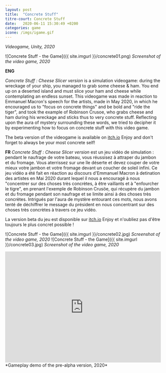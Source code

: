 ```yaml
---
layout: post
title:  "Concrete Stuff"
titre-court: Concrete Stuff
date:   2020-06-11 15:30:49 +0200
categories: game
icone: /imgs/igame.gif
---
```

*Videogame, Unity, 2020*

![Concrete Stuff - the Game]({{ site.imgurl }}/concrete01.png)
*Screenshot of the video game, 2020*

**ENG**

*Concrete Stuff : Cheese Slicer version* is a simulation videogame: during the wreckage of your ship, you managed to grab some cheese & ham. You end up on a deserted island and must slice your ham and cheese while contemplating an endless sunset. This videogame was made in reaction to Emmanuel Macron's speech for the artists, made in May 2020, in which he encouraged us to "focus on concrete things" and be bold and "ride the tiger", and took the example of Robinson Crusoe, who grabs cheese and ham during his wreckage and sticks thus to very concrete stuff. Reflecting upon the aura of mystery surrounding these words, we tried to decipher it by experimenting how to focus on concrete stuff with this video game.

The beta version of the videogame is available on [itch.io](https://wmanguild.itch.io/concretestuff-ham-and-cheese-version)
Enjoy and don't forget to always be your most concrete self!

**FR**
*Concrete Stuff : Cheese Slicer version* est un jeu vidéo de simulation : pendant le naufrage de votre bateau, vous réussisez à attraper du jambon et du fromage. Vous aterrissez sur une île déserte et devez couper de votre mieux votre jambon et votre fromage devant un coucher de soleil infini. Ce jeu vidéo a été fait en réaction au discours d'Emmanuel Macron à detination des artistes en Mai 2020 durant lequel il nous a encouragé à nous "concentrer sur des choses très concrètes, à être vaillants et à "enfourcher le tigre", en prenant l'exemple de Robinson Crusöe, qui récupère du jambon et du fromage pendant son naufrage et se limite ainsi à des choses très concrètes. Intrigués par l'aura de mystère entourant ces mots, nous avons tenté de déchiffrer le message du président en nous concentrant sur des choses très concrètes à travers ce jeu vidéo.

La version beta du jeu est disponible sur [itch.io](https://wmanguild.itch.io/concretestuff-ham-and-cheese-version)
Enjoy et n'oubliez pas d'être toujours le plus concret possible !


![Concrete Stuff - the Game]({{ site.imgurl }}/concrete02.jpg)
*Screenshot of the video game, 2020*
![Concrete Stuff - the Game]({{ site.imgurl }}/concrete03.jpg)
*Screenshot of the video game, 2020*

<iframe width="100%" height="360" src="https://www.youtube.com/embed/Nv1SXL5jB0o" frameborder="0" allow="accelerometer; autoplay; encrypted-media; gyroscope; picture-in-picture" allowfullscreen></iframe>
*Gameplay demo of the pre-alpha version, 2020*
